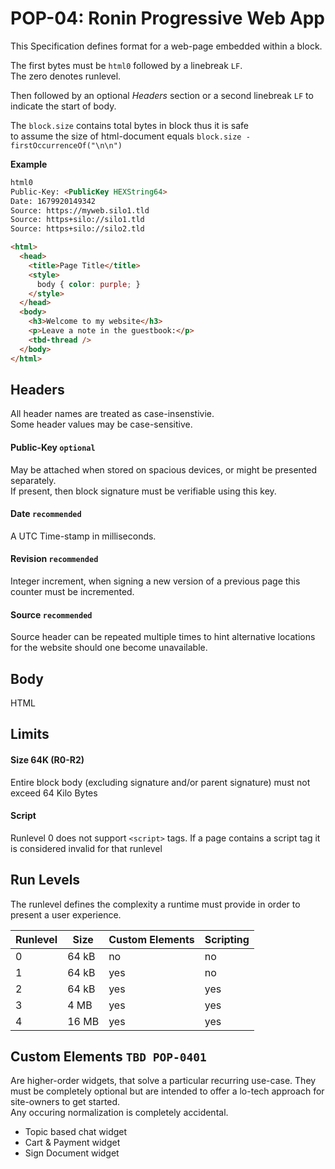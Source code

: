 # POP-04: Ronin Progressive Web App

This Specification defines format for a web-page embedded within a block.

The first bytes must be `html0` followed by a linebreak `LF`.  
The zero denotes runlevel.

Then followed by an optional _Headers_ section or a second linebreak `LF` to indicate the start of body.

The `block.size` contains total bytes in block thus it is safe  
to assume the size of html-document equals `block.size - firstOccurrenceOf("\n\n")`

**Example**

```html
html0
Public-Key: <PublicKey HEXString64>
Date: 1679920149342
Source: https://myweb.silo1.tld
Source: https+silo://silo1.tld
Source: https+silo://silo2.tld

<html>
  <head>
    <title>Page Title</title>
    <style>
      body { color: purple; }
    </style>
  </head>
  <body>
    <h3>Welcome to my website</h3>
    <p>Leave a note in the guestbook:</p>
    <tbd-thread />
  </body>
</html>
```

## Headers

All header names are treated as case-insenstivie.  
Some header values may be case-sensitive.


#### Public-Key `optional`
May be attached when stored on spacious devices, or might be presented separately.  
If present, then block signature must be verifiable using this key.  

#### Date `recommended`
A UTC Time-stamp in milliseconds.

#### Revision `recommended`
Integer increment, when signing a new version of a previous page this counter must be incremented.

#### Source `recommended`
Source header can be repeated multiple times to hint alternative
locations for the website should one become unavailable.


## Body

HTML

## Limits

#### Size 64K (R0-R2)

Entire block body (excluding signature and/or parent signature) must not exceed 64 Kilo Bytes

#### Script

Runlevel 0 does not support `<script>` tags.
If a page contains a script tag it is considered invalid for that runlevel


## Run Levels
The runlevel defines the complexity a runtime must provide 
in order to present a user experience.

| Runlevel | Size  | Custom Elements | Scripting |
|----------|-------|-----------------|-----------|
| 0        | 64 kB | no              | no        |
| 1        | 64 kB | yes             | no        |
| 2        | 64 kB | yes             | yes       |
| 3        | 4 MB  | yes             | yes       |
| 4        | 16 MB | yes             | yes       |

## Custom Elements `TBD POP-0401`

Are higher-order widgets, that solve a particular recurring use-case.
They must be completely optional but are intended to offer
a lo-tech approach for site-owners to get started.  
Any occuring normalization is completely accidental.

- Topic based chat widget
- Cart & Payment widget
- Sign Document widget


